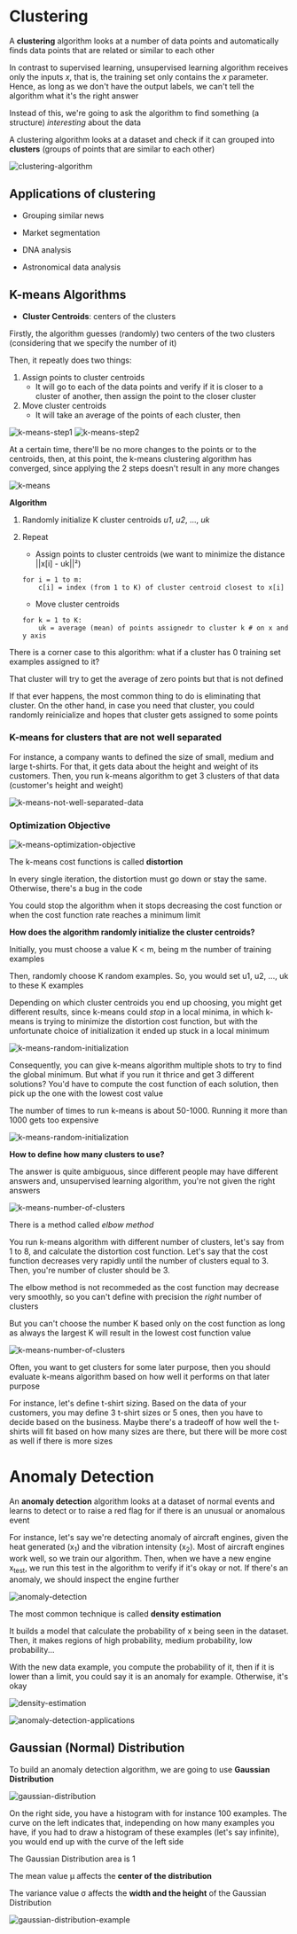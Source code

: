 # Clustering

A **clustering** algorithm looks at a number of data points and automatically finds data points that are related or similar to each other

In contrast to supervised learning, unsupervised learning algorithm receives only the inputs *x*, that is, the training set only contains the *x* parameter. Hence, as long as we don't have the output labels, we can't tell the algorithm what it's the right answer

Instead of this, we're going to ask the algorithm to find something (a structure) *interesting* about the data

A clustering algorithm looks at a dataset and check if it can grouped into **clusters** (groups of points that are similar to each other)

![clustering-algorithm](/Machine%20Learning%20Specialization/Unsupervised%20Learning,%20Recommenders,%20Reinforcement%20Learning/assets/module1/clustering_algorithm1.png)

## Applications of clustering

* Grouping similar news

* Market segmentation

* DNA analysis

* Astronomical data analysis

## K-means Algorithms

* **Cluster Centroids**: centers of the clusters

Firstly, the algorithm guesses (randomly) two centers of the two clusters (considering that we specify the number of it)

Then, it repeatly does two things:
1. Assign points to cluster centroids
    * It will go to each of the data points and verify if it is closer to a cluster of another, then assign the point to the closer cluster
2. Move cluster centroids
    * It will take an average of the points of each cluster, then

![k-means-step1](/Machine%20Learning%20Specialization/Unsupervised%20Learning,%20Recommenders,%20Reinforcement%20Learning/assets/module1/k-means_1.png)
![k-means-step2](/Machine%20Learning%20Specialization/Unsupervised%20Learning,%20Recommenders,%20Reinforcement%20Learning/assets/module1/k-means_2.png)

At a certain time, there'll be no more changes to the points or to the centroids, then, at this point, the k-means clustering algorithm has converged, since applying the 2 steps doesn't result in any more changes

![k-means](/Machine%20Learning%20Specialization/Unsupervised%20Learning,%20Recommenders,%20Reinforcement%20Learning/assets/module1/k-means_3.png)

**Algorithm**

1. Randomly initialize K cluster centroids *u1*, *u2*, ..., *uk*
2. Repeat
    * Assign points to cluster centroids (we want to minimize the distance ||x[i] - uk||²)
    ```
    for i = 1 to m:
        c[i] = index (from 1 to K) of cluster centroid closest to x[i]
    ```

    * Move cluster centroids
    ```
    for k = 1 to K:
        uk = average (mean) of points assignedr to cluster k # on x and y axis
    ```

There is a corner case to this algorithm: what if a cluster has 0 training set examples assigned to it?

That cluster will try to get the average of zero points but that is not defined

If that ever happens, the most common thing to do is eliminating that cluster. On the other hand, in case you need that cluster, you could randomly reinicialize and hopes that cluster gets assigned to some points

### K-means for clusters that are not well separated

For instance, a company wants to defined the size of small, medium and large t-shirts. For that, it gets data about the height and weight of its customers. Then, you run k-means algorithm to get 3 clusters of that data (customer's height and weight)

![k-means-not-well-separated-data](/Machine%20Learning%20Specialization/Unsupervised%20Learning,%20Recommenders,%20Reinforcement%20Learning/assets/module1/k-means-not-well-separated-data.png)

### Optimization Objective

![k-means-optimization-objective](/Machine%20Learning%20Specialization/Unsupervised%20Learning,%20Recommenders,%20Reinforcement%20Learning/assets/module1/k-means-optimization-objective.png)

The k-means cost functions is called **distortion**

In every single iteration, the distortion must go down or stay the same. Otherwise, there's a bug in the code

You could stop the algorithm when it stops decreasing the cost function or when the cost function rate reaches a minimum limit

**How does the algorithm randomly initialize the cluster centroids?**

Initially, you must choose a value K < m, being m the number of training examples

Then, randomly choose K random examples. So, you would set u1, u2, ..., uk to these K examples

Depending on which cluster centroids you end up choosing, you might get different results, since k-means could *stop* in a local minima, in which k-means is trying to minimize the distortion cost function, but with the unfortunate choice of initialization it ended up stuck in a local minimum

![k-means-random-initialization](/Machine%20Learning%20Specialization/Unsupervised%20Learning,%20Recommenders,%20Reinforcement%20Learning/assets/module1/k-means-random-initialization1.png)

Consequently, you can give k-means algorithm multiple shots to try to find the global minimum. But what if you run it thrice and get 3 different solutions? You'd have to compute the cost function of each solution, then pick up the one with the lowest cost value

The number of times to run k-means is about 50-1000. Running it more than 1000 gets too expensive

![k-means-random-initialization](/Machine%20Learning%20Specialization/Unsupervised%20Learning,%20Recommenders,%20Reinforcement%20Learning/assets/module1/k-means-random-initialization2.png)

**How to define how many clusters to use?**

The answer is quite ambiguous, since different people may have different answers and, unsupervised learning algorithm, you're not given the right answers

![k-means-number-of-clusters](/Machine%20Learning%20Specialization/Unsupervised%20Learning,%20Recommenders,%20Reinforcement%20Learning/assets/module1/k-means-number-of-clusters1.png)

There is a method called *elbow method*

You run k-means algorithm with different number of clusters, let's say from 1 to 8, and calculate the distortion cost function. Let's say that the cost function decreases very rapidly until the number of clusters equal to 3. Then, you're number of cluster should be 3.

The elbow method is not recommeded as the cost function may decrease very smoothly, so you can't define with precision the *right* number of clusters

But you can't choose the number K based only on the cost function as long as always the largest K will result in the lowest cost function value

![k-means-number-of-clusters](/Machine%20Learning%20Specialization/Unsupervised%20Learning,%20Recommenders,%20Reinforcement%20Learning/assets/module1/k-means-number-of-clusters2.png)

Often, you want to get clusters for some later purpose, then you should evaluate k-means algorithm based on how well it performs on that later purpose

For instance, let's define t-shirt sizing. Based on the data of your customers, you may define 3 t-shirt sizes or 5 ones, then you have to decide based on the business. Maybe there's a tradeoff of how well the t-shirts will fit based on how many sizes are there, but there will be more cost as well if there is more sizes


# Anomaly Detection

An **anomaly detection** algorithm looks at a dataset of normal events and learns to detect or to raise a red flag for if there is an unusual or anomalous event

For instance, let's say we're detecting anomaly of aircraft engines, given the heat generated (x<sub>1</sub>) and the vibration intensity (x<sub>2</sub>). Most of aircraft engines work well, so we train our algorithm. Then, when we have a new engine x<sub>test</sub>, we run this test in the algorithm to verify if it's okay or not. If there's an anomaly, we should inspect the engine further

![anomaly-detection](/Machine%20Learning%20Specialization/Unsupervised%20Learning,%20Recommenders,%20Reinforcement%20Learning/assets/module1/anomaly-detection1.png)

The most common technique is called **density estimation**

It builds a model that calculate the probability of x being seen in the dataset. Then, it makes regions of high probability, medium probability, low probability...

With the new data example, you compute the probability of it, then if it is lower than a limit, you could say it is an anomaly for example. Otherwise, it's okay

![density-estimation](/Machine%20Learning%20Specialization/Unsupervised%20Learning,%20Recommenders,%20Reinforcement%20Learning/assets/module1/density-estimation1.png)

![anomaly-detection-applications](/Machine%20Learning%20Specialization/Unsupervised%20Learning,%20Recommenders,%20Reinforcement%20Learning/assets/module1/anomaly-detection2.png)

## Gaussian (Normal) Distribution

To build an anomaly detection algorithm, we are going to use **Gaussian Distribution**

![gaussian-distribution](/Machine%20Learning%20Specialization/Unsupervised%20Learning,%20Recommenders,%20Reinforcement%20Learning/assets/module1/gaussian_distribution1.png)

On the right side, you have a histogram with for instance 100 examples. The curve on the left indicates that, independing on how many examples you have, if you had to draw a histogram of these examples (let's say infinite), you would end up with the curve of the left side

The Gaussian Distribution area is 1

The mean value μ affects the **center of the distribution**

The variance value σ affects the **width and the height** of the Gaussian Distribution

![gaussian-distribution-example](/Machine%20Learning%20Specialization/Unsupervised%20Learning,%20Recommenders,%20Reinforcement%20Learning/assets/module1/gaussian_distribution_example1.png) 